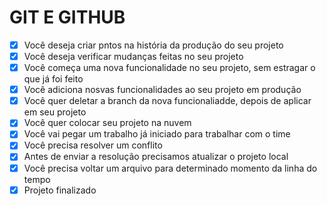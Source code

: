 # GIT E GITHUB

- [x] Você deseja criar pntos na história da produção do seu projeto
- [x] Você deseja verificar mudanças feitas no seu projeto
- [x] Você começa uma nova funcionalidade no seu projeto, sem estragar o que já foi feito
- [x] Você adiciona nosvas funcionalidades ao seu projeto em produção
- [x] Você quer deletar a branch da nova funcionaliadde, depois de aplicar em seu projeto
- [x] Você quer colocar seu projeto na nuvem
- [x] Você vai pegar um trabalho já iniciado para trabalhar com o time
- [x] Você precisa resolver um conflito
- [x] Antes de enviar a resolução precisamos atualizar o projeto local
- [x] Você precisa voltar um arquivo para determinado momento da linha do tempo
- [x] Projeto finalizado